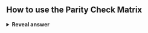 ## How to use the Parity Check Matrix
<details>
<summary><b>Reveal answer</b></summary>
E = H * R<br><br>where E shows the location of the error bit(s)<br><br><img src="../../../../../media/paste-23e6fe6b5634ec508bf33f458fd75b74896b0c07.jpg">
</details>
